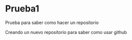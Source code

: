 # Prueba1
Prueba para saber como hacer un repositorio


Creando un nuevo repositorio para saber como usar github
